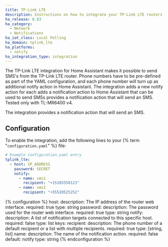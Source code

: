 ```yaml
---
title: TP-Link LTE
description: Instructions on how to integrate your TP-Link LTE routers within Home Assistant.
ha_release: 0.83
ha_category:
  - Network
  - Notifications
ha_iot_class: Local Polling
ha_domain: tplink_lte
ha_platforms:
  - notify
ha_integration_type: integration
---
```


The TP-Link LTE integration for Home Assistant makes it possible to send SMS's from the TP-Link LTE router. Phone numbers have to be pre-defined as part of the YAML configuration, and each phone number will turn up as additional notify action in Home Assistant. The integration adds a new notify action for each adds a notification action to Home Assistant that can be used to send SMSs provides a notification action that will send an SMS. Tested only with TL-MR6400 v4.

The integration provides a notification action that will send an SMS.

## Configuration

To enable the integration, add the following lines to your {% term "`configuration.yaml`" %} file:

```yaml
# Example configuration.yaml entry
tplink_lte:
  - host: IP_ADDRESS
    password: SECRET
    notify:
      - name: sms1
        recipient: "+15105550123"
      - name: sms2
        recipient: "+55520525252"
```

{% configuration %}
host:
  description: The IP address of the router web interface.
  required: true
  type: string
password:
  description: The password used for the router web interface.
  required: true
  type: string
notify:
  description: A list of notification targets connected to this specific host.
  required: false
  type: list
  keys:
    recipient:
      description: The phone number of a default recipient or a list with multiple recipients.
      required: true
      type: [string, list]
    name:
      description: The name of the notification action.
      required: false
      default: notify
      type: string
{% endconfiguration %}
